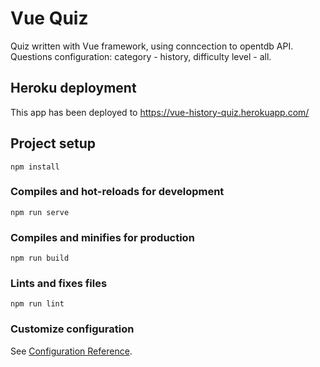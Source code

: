 # Vue Quiz
Quiz written with Vue framework, using conncection to opentdb API.
Questions configuration: category - history, difficulty level - all.

## Heroku deployment
This app has been deployed to https://vue-history-quiz.herokuapp.com/

## Project setup
```
npm install
```

### Compiles and hot-reloads for development
```
npm run serve
```

### Compiles and minifies for production
```
npm run build
```

### Lints and fixes files
```
npm run lint
```

### Customize configuration
See [Configuration Reference](https://cli.vuejs.org/config/).
